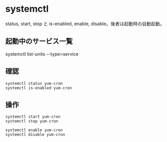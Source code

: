 # systemctl
status, start, stop と is-enabled, enable, disable。後者は起動時の自動起動。

## 起動中のサービス一覧
systemctl list-units --type=service

## 確認

```
systemctl status yum-cron
systemctl is-enabled yum-cron
```

## 操作

```
systemctl start yum-cron
systemctl stop yum-cron

systemctl enable yum-cron
systemctl disable yum-cron

```
